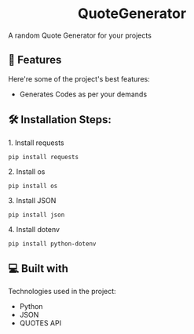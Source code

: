 <h1 align="center" id="title">QuoteGenerator</h1>


<p id="description">A random Quote Generator for your projects</p>


  
  
<h2>🧐 Features</h2>


Here're some of the project's best features:


*   Generates Codes as per your demands


<h2>🛠️ Installation Steps:</h2>


<p>1. Install requests</p>


```
pip install requests
```


<p>2. Install os</p>


```
pip install os
```


<p>3. Install JSON</p>


```
pip install json
```


<p>4. Install dotenv</p>


```
pip install python-dotenv
```


  
  
<h2>💻 Built with</h2>


Technologies used in the project:

*   Python
*   JSON
*   QUOTES API
